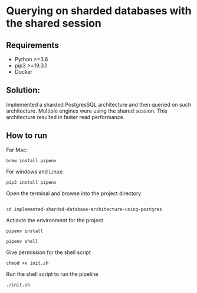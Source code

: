 # Querying on sharded databases with the shared session

## Requirements
- Python >=3.6
- pip3 >=19.3.1
- Docker

## Solution:
Implemented a sharded PostgresSQL architecture and then queried on such 
architecture. Multiple engines were using the shared session.
This architecture resulted in faster read performance.

## How to run

For Mac:
```
brew install pipenv

```
For windows and Linux:
```
pip3 install pipenv
```

Open the terminal and browse into the project directory
```

cd implemented-sharded-database-architecture-using-postgres
```
Actiavte the environment for the project
```
pipenv install

pipenv shell

```
Give permission for the shell script
```
chmod +x init.sh

```
Run the shell script to run the pipeline
```
./init.sh
```

